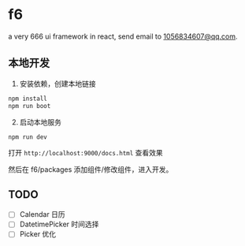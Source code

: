 # f6

a very 666 ui framework in react, send email to 1056834607@qq.com.

## 本地开发

1. 安装依赖，创建本地链接

```bash
npm install
npm run boot
```

2. 启动本地服务

```
npm run dev
```

打开 `http://localhost:9000/docs.html` 查看效果

然后在 f6/packages 添加组件/修改组件，进入开发。

## TODO

- [ ] Calendar 日历
- [ ] DatetimePicker 时间选择
- [ ] Picker 优化
